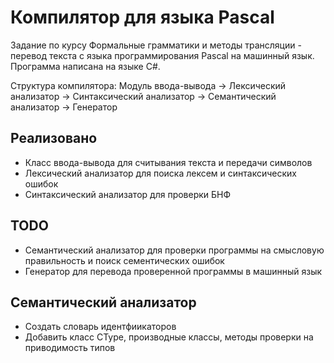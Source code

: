 # Компилятор для языка Pascal
Задание по курсу Формальные грамматики и методы трансляции - перевод текста с языка программирования Pascal на машинный язык. Программа написана на языке C#.

Структура компилятора:
Модуль ввода-вывода -> Лексический анализатор -> Синтаксический анализатор -> Семантический анализатор -> Генератор

## Реализовано

* Класс ввода-вывода для считывания текста и передачи символов
* Лексический анализатор для поиска лексем и синтаксических ошибок
* Синтаксический анализатор для проверки БНФ

## TODO
* Семантический анализатор для проверки программы на смысловую правильность и поиск сементических ошибок
* Генератор для перевода проверенной программы в машинный язык

## Семантический анализатор
* Создать словарь идентфиикаторов
* Добавить класс CType, производные классы, методы проверки на приводимость типов
